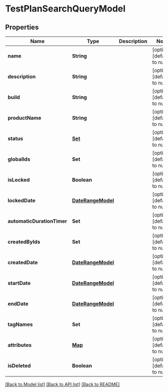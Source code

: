 # TestPlanSearchQueryModel
## Properties

| Name | Type | Description | Notes |
|------------ | ------------- | ------------- | -------------|
| **name** | **String** |  | [optional] [default to null] |
| **description** | **String** |  | [optional] [default to null] |
| **build** | **String** |  | [optional] [default to null] |
| **productName** | **String** |  | [optional] [default to null] |
| **status** | [**Set**](TestPlanStatusModel.md) |  | [optional] [default to null] |
| **globalIds** | **Set** |  | [optional] [default to null] |
| **isLocked** | **Boolean** |  | [optional] [default to null] |
| **lockedDate** | [**DateRangeModel**](DateRangeModel.md) |  | [optional] [default to null] |
| **automaticDurationTimer** | **Set** |  | [optional] [default to null] |
| **createdByIds** | **Set** |  | [optional] [default to null] |
| **createdDate** | [**DateRangeModel**](DateRangeModel.md) |  | [optional] [default to null] |
| **startDate** | [**DateRangeModel**](DateRangeModel.md) |  | [optional] [default to null] |
| **endDate** | [**DateRangeModel**](DateRangeModel.md) |  | [optional] [default to null] |
| **tagNames** | **Set** |  | [optional] [default to null] |
| **attributes** | [**Map**](set.md) |  | [optional] [default to null] |
| **isDeleted** | **Boolean** |  | [optional] [default to null] |

[[Back to Model list]](../README.md#documentation-for-models) [[Back to API list]](../README.md#documentation-for-api-endpoints) [[Back to README]](../README.md)

